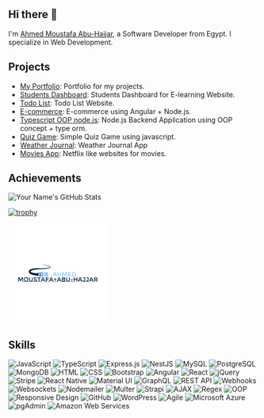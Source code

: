 ## Hi there 👋

I'm [Ahmed Moustafa Abu-Hajjar](https://github.com/your-username), a Software Developer from Egypt. I specialize in Web Development.

## Projects

- [My Portfolio](https://github.com/Ahmed-M-AbuHajjar/My_Portfolio): Portfolio for my projects.
- [Students Dashboard](https://github.com/Ahmed-M-AbuHajjar/students-dashboard): Students Dashboard for E-learning Website.
- [Todo List](https://github.com/Ahmed-M-AbuHajjar/Todo-list): Todo List Website.
- [E-commerce](https://github.com/Ahmed-M-AbuHajjar/Angular-E-commerce): E-commerce using Angular + Node.js.
- [Typescript OOP node.js](https://github.com/Ahmed-M-AbuHajjar/Typescript-oop-Node.js-simple-app): Node.js Backend Application using OOP concept + type orm.
- [Quiz Game](https://github.com/Ahmed-M-AbuHajjar/Quiz-game): Simple Quiz Game using javascript.
- [Weather Journal](https://github.com/Ahmed-M-AbuHajjar/Weather-Journal): Weather Journal App
- [Movies App](https://github.com/Ahmed-M-AbuHajjar/Movies-App): Netflix like websites for movies.

## Achievements


![Your Name's GitHub Stats](https://github-readme-stats.vercel.app/api?username=Ahmed-M-Abuhajjar&show_icons=true&hide_title=true&hide=prs&count_private=true&include_all_commits=true&hide_border=true&theme=dark)

[![trophy](https://github-profile-trophy.vercel.app/?username=Ahmed-M-Abuhajjar)](https://github.com/Ahmed-M-Abuhajjar/github-profile-trophy)

![Banner](https://raw.githubusercontent.com/Ahmed-M-AbuHajjar/Ahmed-M-Abuhajjar/master/banner.png)

## Skills


![JavaScript](https://img.shields.io/badge/-JavaScript-F7DF1E?logo=javascript&logoColor=000000)
![TypeScript](https://img.shields.io/badge/-TypeScript-3178C6?logo=typescript&logoColor=ffffff)
![Express.js](https://img.shields.io/badge/-Express.js-000000?logo=express&logoColor=ffffff)
![NestJS](https://img.shields.io/badge/-NestJS-E0234E?logo=nestjs&logoColor=ffffff)
![MySQL](https://img.shields.io/badge/-MySQL-4479A1?logo=mysql&logoColor=ffffff)
![PostgreSQL](https://img.shields.io/badge/-PostgreSQL-4169E1?logo=postgresql&logoColor=ffffff)
![MongoDB](https://img.shields.io/badge/-MongoDB-47A248?logo=mongodb&logoColor=ffffff)
![HTML](https://img.shields.io/badge/-HTML-E34F26?logo=html5&logoColor=ffffff)
![CSS](https://img.shields.io/badge/-CSS-1572B6?logo=css3&logoColor=ffffff)
![Bootstrap](https://img.shields.io/badge/-Bootstrap-563D7C?logo=bootstrap&logoColor=ffffff)
![Angular](https://img.shields.io/badge/-Angular-DD0031?logo=angular&logoColor=ffffff)
![React](https://img.shields.io/badge/-React-61DAFB?logo=react&logoColor=000000)
![jQuery](https://img.shields.io/badge/-jQuery-0769AD?logo=jquery&logoColor=ffffff)
![Stripe](https://img.shields.io/badge/-Stripe-6772E5?logo=stripe&logoColor=ffffff)
![React Native](https://img.shields.io/badge/-React%20Native-20232A?logo=react&logoColor=61DAFB)
![Material UI](https://img.shields.io/badge/-Material%20UI-0081CB?logo=material-ui&logoColor=ffffff)
![GraphQL](https://img.shields.io/badge/-GraphQL-E434C1?logo=graphql&logoColor=ffffff)
![REST API](https://img.shields.io/badge/-REST%20API-007ACC?logo=api&logoColor=ffffff)
![Webhooks](https://img.shields.io/badge/-Webhooks-000000?logo=webhooks&logoColor=ffffff)
![Websockets](https://img.shields.io/badge/-Websockets-000000?logo=websockets&logoColor=ffffff)
![Nodemailer](https://img.shields.io/badge/-Nodemailer-00B2FF?logo=nodemailer&logoColor=ffffff)
![Multer](https://img.shields.io/badge/-Multer-6C2B5F?logo=multer&logoColor=ffffff)
![Strapi](https://img.shields.io/badge/-Strapi-2E7EEA?logo=strapi&logoColor=ffffff)
![AJAX](https://img.shields.io/badge/-AJAX-0099FF?logo=ajax&logoColor=ffffff)
![Regex](https://img.shields.io/badge/-Regex-000000?logo=regex&logoColor=ffffff)
![OOP](https://img.shields.io/badge/-OOP-000000?logo=oop&logoColor=ffffff)
![Responsive Design](https://img.shields.io/badge/-Responsive%20Design-FF5722?logo=responsive&logoColor=ffffff)
![GitHub](https://img.shields.io/badge/-GitHub-181717?logo=github&logoColor=ffffff)
![WordPress](https://img.shields.io/badge/-WordPress-21759B?logo=wordpress&logoColor=ffffff)
![Agile](https://img.shields.io/badge/-Agile-00B2FF?logo=agile&logoColor=ffffff)
![Microsoft Azure](https://img.shields.io/badge/-Microsoft%20Azure-0078D4?logo=microsoft-azure&logoColor=ffffff)
![pgAdmin](https://img.shields.io/badge/-pgAdmin-316192?logo=pgadmin&logoColor=ffffff)
![Amazon Web Services](https://img.shields.io/badge/-Amazon%20Web%20Services-232F3E?logo=amazon-aws&logoColor=ffffff)

